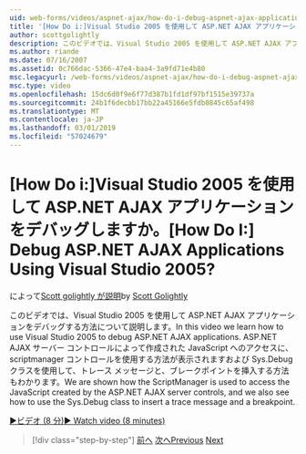 ```yaml
---
uid: web-forms/videos/aspnet-ajax/how-do-i-debug-aspnet-ajax-applications-using-visual-studio-2005
title: '[How Do i:]Visual Studio 2005 を使用して ASP.NET AJAX アプリケーションをデバッグしますか。 | Microsoft Docs'
author: scottgolightly
description: このビデオでは、Visual Studio 2005 を使用して ASP.NET AJAX アプリケーションをデバッグする方法について説明します。 JavaScript へのアクセスに、scriptmanager コントロールを使用する方法が表示されます.
ms.author: riande
ms.date: 07/16/2007
ms.assetid: 0c766dac-5366-47e4-baa4-3a9fd71e4b80
msc.legacyurl: /web-forms/videos/aspnet-ajax/how-do-i-debug-aspnet-ajax-applications-using-visual-studio-2005
msc.type: video
ms.openlocfilehash: 15dc6d0f9e6f77d387b1fd1df97bf1515e39737a
ms.sourcegitcommit: 24b1f6decbb17bb22a45166e5fdb0845c65af498
ms.translationtype: MT
ms.contentlocale: ja-JP
ms.lasthandoff: 03/01/2019
ms.locfileid: "57024679"
---
```

<a name="how-do-i-debug-aspnet-ajax-applications-using-visual-studio-2005"></a><span data-ttu-id="57830-105">[How Do i:]Visual Studio 2005 を使用して ASP.NET AJAX アプリケーションをデバッグしますか。</span><span class="sxs-lookup"><span data-stu-id="57830-105">[How Do I:] Debug ASP.NET AJAX Applications Using Visual Studio 2005?</span></span>
====================
<span data-ttu-id="57830-106">によって[Scott golightly が説明](https://github.com/scottgolightly)</span><span class="sxs-lookup"><span data-stu-id="57830-106">by [Scott Golightly](https://github.com/scottgolightly)</span></span>

<span data-ttu-id="57830-107">このビデオでは、Visual Studio 2005 を使用して ASP.NET AJAX アプリケーションをデバッグする方法について説明します。</span><span class="sxs-lookup"><span data-stu-id="57830-107">In this video we learn how to use Visual Studio 2005 to debug ASP.NET AJAX applications.</span></span> <span data-ttu-id="57830-108">ASP.NET AJAX サーバー コントロールによって作成された JavaScript へのアクセスに、scriptmanager コントロールを使用する方法が表示されますおよび Sys.Debug クラスを使用して、トレース メッセージと、ブレークポイントを挿入する方法もわかります。</span><span class="sxs-lookup"><span data-stu-id="57830-108">We are shown how the ScriptManager is used to access the JavaScript created by the ASP.NET AJAX server controls, and we also see how to use the Sys.Debug class to insert a trace message and a breakpoint.</span></span>

[<span data-ttu-id="57830-109">&#9654;ビデオ (8 分)</span><span class="sxs-lookup"><span data-stu-id="57830-109">&#9654; Watch video (8 minutes)</span></span>](https://channel9.msdn.com/Blogs/ASP-NET-Site-Videos/how-do-i-debug-aspnet-ajax-applications-using-visual-studio-2005)

> [!div class="step-by-step"]
> <span data-ttu-id="57830-110">[前へ](how-do-i-use-the-aspnet-ajax-profile-services.md)
> [次へ](how-do-i-build-a-custom-aspnet-ajax-server-control.md)</span><span class="sxs-lookup"><span data-stu-id="57830-110">[Previous](how-do-i-use-the-aspnet-ajax-profile-services.md)
[Next](how-do-i-build-a-custom-aspnet-ajax-server-control.md)</span></span>
